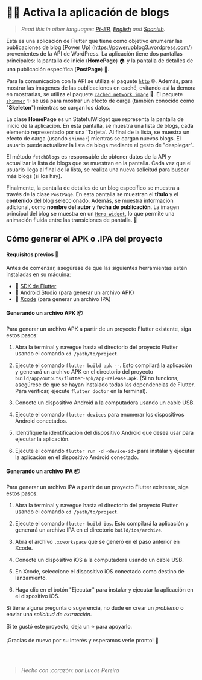 # 👨‍💻 Activa la aplicación de blogs

>*Read this in other languages: [Pt-BR](README.md), [English](README.en.md) and [Spanish](README.es.md).*

Esta es una aplicación de Flutter que tiene como objetivo enumerar las publicaciones de blog [Power Up] (https://powerupblog3.wordpress.com/) provenientes de la API de WordPress. La aplicación tiene dos pantallas principales: la pantalla de inicio (**HomePage**) 🏠 y la pantalla de detalles de una publicación específica (**PostPage**) 📄.

Para la comunicación con la API se utiliza el paquete [`http`](https://pub.dev/packages/http) 🌐. Además, para mostrar las imágenes de las publicaciones en caché, evitando así la demora en mostrarlas, se utiliza el paquete [`cached_network_image`](https://pub.dev/packages/cached_network_image) 📸. El paquete [`shimmer`](https://pub.dev/packages/shimmer) ✨ se usa para mostrar un efecto de carga (también conocido como "**Skeleton**") mientras se cargan los datos.

La clase **HomePage** es un StatefulWidget que representa la pantalla de inicio de la aplicación. En esta pantalla, se muestra una lista de blogs, cada elemento representado por una 'Tarjeta'. Al final de la lista, se muestra un efecto de carga (usando `shimmer`) mientras se cargan nuevos blogs. El usuario puede actualizar la lista de blogs mediante el gesto de "desplegar".

El método `fetchBlogs` es responsable de obtener datos de la API y actualizar la lista de blogs que se muestran en la pantalla. Cada vez que el usuario llega al final de la lista, se realiza una nueva solicitud para buscar más blogs (si los hay).

Finalmente, la pantalla de detalles de un blog específico se muestra a través de la clase `PostPage`. En esta pantalla se muestran el **título** y el **contenido** del blog seleccionado. Además, se muestra información adicional, como **nombre del autor** y **fecha de publicación**. La imagen principal del blog se muestra en un [`Hero widget`](https://docs.flutter.dev/development/ui/animations/hero-animations), lo que permite una animación fluida entre las transiciones de pantalla. 🚀

## Cómo generar el APK o .IPA del proyecto

#### Requisitos previos 🔧

Antes de comenzar, asegúrese de que las siguientes herramientas estén instaladas en su máquina:

- 🚀 [SDK de Flutter](https://flutter.dev/docs/get-started/install)
- 📱 [Android Studio](https://developer.android.com/studio) (para generar un archivo APK)
- 🍎 [Xcode](https://developer.apple.com/xcode/) (para generar un archivo IPA)

#### Generando un archivo APK 📦

Para generar un archivo APK a partir de un proyecto Flutter existente, siga estos pasos:

1. Abra la terminal y navegue hasta el directorio del proyecto Flutter usando el comando `cd /path/to/project`.

2. Ejecute el comando `flutter build apk --`. Esto compilará la aplicación y generará un archivo APK en el directorio del proyecto `build/app/outputs/flutter-apk/app-release.apk`. (Si no funciona, asegúrese de que se hayan instalado todas las dependencias de Flutter. Para verificar, ejecute `flutter doctor` en la terminal).

3. Conecte un dispositivo Android a la computadora usando un cable USB.

4. Ejecute el comando `flutter devices` para enumerar los dispositivos Android conectados.

5. Identifique la identificación del dispositivo Android que desea usar para ejecutar la aplicación.

6. Ejecute el comando `flutter run -d <device-id>` para instalar y ejecutar la aplicación en el dispositivo Android conectado.

#### Generando un archivo IPA 📦

Para generar un archivo IPA a partir de un proyecto Flutter existente, siga estos pasos:

1. Abra la terminal y navegue hasta el directorio del proyecto Flutter usando el comando `cd /path/to/project`.

2. Ejecute el comando `flutter build ios`. Esto compilará la aplicación y generará un archivo IPA en el directorio `build/ios/archive`.

3. Abra el archivo `.xcworkspace` que se generó en el paso anterior en Xcode.

4. Conecte un dispositivo iOS a la computadora usando un cable USB.

5. En Xcode, seleccione el dispositivo iOS conectado como destino de lanzamiento.

6. Haga clic en el botón "Ejecutar" para instalar y ejecutar la aplicación en el dispositivo iOS.

Si tiene alguna pregunta o sugerencia, no dude en crear un _problema_ o enviar una _solicitud de extracción_.

Si te gustó este proyecto, deja un ⭐️ para apoyarlo.

¡Gracias de nuevo por su interés y esperamos verle pronto! 👋

<br><br>

>_Hecho con :corazón: por Lucas Pereira_